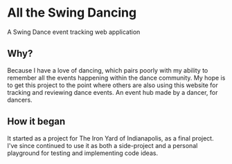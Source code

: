 # All the Swing Dancing
A Swing Dance event tracking web application

## Why?
Because I have a love of dancing, which pairs poorly with my ability to remember all the events happening within the dance community. My hope is to get this project to the point where others are also using this website for tracking and reviewing dance events. An event hub made by a dancer, for dancers. 

## How it began
It started as a project for The Iron Yard of Indianapolis, as a final project. 
I've since continued to use it as both a side-project and a personal playground for testing and implementing code ideas.



